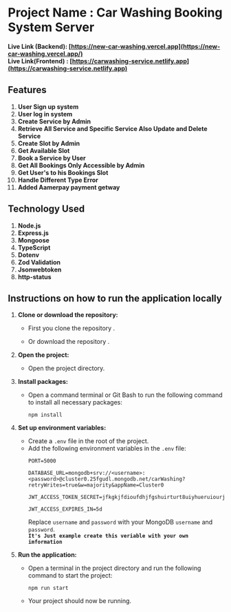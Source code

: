 # Project Name : Car Washing Booking System Server

**Live Link (Backend): [https://new-car-washing.vercel.app](https://new-car-washing.vercel.app/)** </br>
**Live Link(Frontend) : [https://carwashing-service.netlify.app](https://carwashing-service.netlify.app)** 

## Features

1. **User Sign up system**
2. **User log in system**
3. **Create Service by Admin**
4. **Retrieve All Service and Specific Service Also Update and Delete  Service**
5. **Create Slot by Admin**
6. **Get Available Slot**
7. **Book a Service by User**
8. **Get All Bookings Only Accessible by Admin**
9. **Get User's to his Bookings Slot**
10. **Handle Different Type Error**
11. **Added Aamerpay payment getway**


## Technology Used

1. **Node.js**
2. **Express.js**
3. **Mongoose**
4. **TypeScript**
5. **Dotenv**
6. **Zod Validation**
7. **Jsonwebtoken**
8. **http-status**




## Instructions on how to run the application locally

1. **Clone or download the repository:**
   - First you clone the repository .
    
   - Or download the repository .

2. **Open the project:**
   - Open the project directory.

3. **Install packages:**
   - Open a command terminal or Git Bash to run the following command to install all necessary packages:
     ```
     npm install
     ```

4. **Set up environment variables:**
   - Create a `.env` file in the root of the project.
   - Add the following environment variables in the `.env` file:
     ```
     PORT=5000

     DATABASE_URL=mongodb+srv://<username>:<password>@cluster0.25fgudl.mongodb.net/carWashing?retryWrites=true&w=majority&appName=Cluster0

     JWT_ACCESS_TOKEN_SECRET=jfkgkjfdioufdhjfgshuirturt8uiyhueruiourjeioteroehjkfgjkfghkjjk
     
     JWT_ACCESS_EXPIRES_IN=5d
     
     ```
     Replace `username` and `password` with your MongoDB `username` and `password`. <br>
    **`It's Just example create this veriable with your own imformation`**
5. **Run the application:**
   - Open a terminal in the project directory and run the following command to start the project:
     ```
     npm run start
     ```
   - Your project should now be running.
